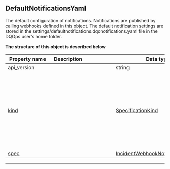 
## DefaultNotificationsYaml  
The default configuration of notifications. Notifications are published by calling webhooks defined in this object.
 The default notification settings are stored in the settings/defaultnotifications.dqonotifications.yaml file in the DQOps user&#x27;s home folder.  
  








**The structure of this object is described below**  
  
|&nbsp;Property&nbsp;name&nbsp;|&nbsp;Description&nbsp;&nbsp;&nbsp;&nbsp;&nbsp;&nbsp;&nbsp;&nbsp;&nbsp;&nbsp;&nbsp;&nbsp;&nbsp;&nbsp;&nbsp;&nbsp;&nbsp;&nbsp;&nbsp;&nbsp;&nbsp;|&nbsp;Data&nbsp;type&nbsp;|&nbsp;Enum&nbsp;values&nbsp;|&nbsp;Default&nbsp;value&nbsp;|&nbsp;Sample&nbsp;values&nbsp;|
|---------------|---------------------------------|-----------|-------------|---------------|---------------|
|api_version||string| | | |
|[kind](#specificationkind)||[SpecificationKind](#specificationkind)|table<br/>default_schedules<br/>dashboards<br/>source<br/>sensor<br/>check<br/>default_checks<br/>rule<br/>file_index<br/>settings<br/>default_notifications<br/>provider_sensor<br/>| | |
|[spec](\docs\reference\yaml\connectionyaml\#incidentwebhooknotificationsspec)||[IncidentWebhookNotificationsSpec](\docs\reference\yaml\connectionyaml\#incidentwebhooknotificationsspec)| | | |









___  

